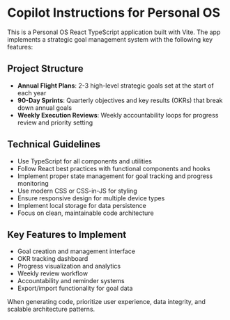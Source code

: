# Copilot Instructions for Personal OS

<!-- Use this file to provide workspace-specific custom instructions to Copilot. For more details, visit https://code.visualstudio.com/docs/copilot/copilot-customization#_use-a-githubcopilotinstructionsmd-file -->

This is a Personal OS React TypeScript application built with Vite. The app implements a strategic goal management system with the following key features:

## Project Structure
- **Annual Flight Plans**: 2-3 high-level strategic goals set at the start of each year
- **90-Day Sprints**: Quarterly objectives and key results (OKRs) that break down annual goals
- **Weekly Execution Reviews**: Weekly accountability loops for progress review and priority setting

## Technical Guidelines
- Use TypeScript for all components and utilities
- Follow React best practices with functional components and hooks
- Implement proper state management for goal tracking and progress monitoring
- Use modern CSS or CSS-in-JS for styling
- Ensure responsive design for multiple device types
- Implement local storage for data persistence
- Focus on clean, maintainable code architecture

## Key Features to Implement
- Goal creation and management interface
- OKR tracking dashboard
- Progress visualization and analytics
- Weekly review workflow
- Accountability and reminder systems
- Export/import functionality for goal data

When generating code, prioritize user experience, data integrity, and scalable architecture patterns.
